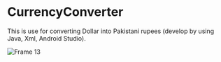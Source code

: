 # CurrencyConverter
This is use for converting Dollar into Pakistani rupees (develop by using Java, Xml, Android Studio).

![Frame 13](https://github.com/abrar8954/CurrencyConverter/assets/90710063/89c5fc2a-bb6e-4c02-aab8-754dadadc471)
